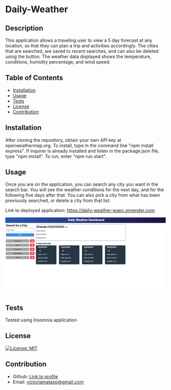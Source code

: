 # Daily-Weather
## Description
This application allows a traveling user to view a 5 day forecast at any location, so that they can plan a trip and activities accordingly. The cities that are searched, are saved to recent searches, and can also be deleted using the button. The weather data displayed shows the temperature, conditions, humidity percentage, and wind speed.
## Table of Contents
   * [Installation](#installation)
   * [Usage](#usage)
   * [Tests](#tests)
   * [License](#license)
   * [Contribution](#contribution)
## Installation
After cloning the repository, obtain your own API key at openweathermap.org. To install, type in the command line "npm install express". If inquirer is already installed and listen in the package.json file, type "npm install". To run, enter "npm run start". 
## Usage
Once you are on the application, you can search any city you want in the search bar. You will see the weather conditions for the next day, and for the following five days after that. You can also pick a city from what has been previously searched, or delete a city from that list.

Link to deployed application:
https://daily-weather-wapc.onrender.com

![Screenshot of application](./assets/screenshot.png)

## Tests
Tested using Insomnia application
## License
[![License: MIT](https://img.shields.io/badge/License-MIT-yellow.svg)](https://opensource.org/licenses/MIT)
## Contribution
* Github: [Link to profile](https://github.com/victoriamata)
* Email: victoriamataxo@gmail.com